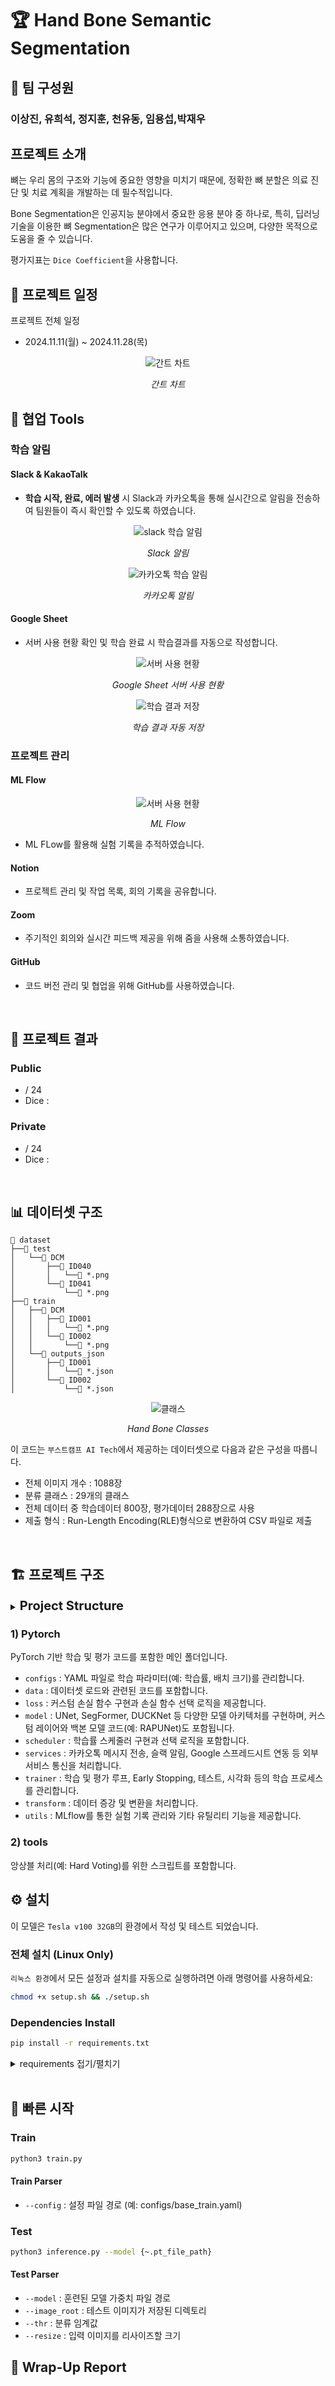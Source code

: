 
# 🏆 Hand Bone Semantic Segmentation

## 🥇 팀 구성원

### 이상진, 유희석, 정지훈, 천유동, 임용섭,박재우
## 프로젝트 소개
뼈는 우리 몸의 구조와 기능에 중요한 영향을 미치기 때문에, 정확한 뼈 분할은 의료 진단 및 치료 계획을 개발하는 데 필수적입니다.

Bone Segmentation은 인공지능 분야에서 중요한 응용 분야 중 하나로, 특히, 딥러닝 기술을 이용한 뼈 Segmentation은 많은 연구가 이루어지고 있으며, 다양한 목적으로 도움을 줄 수 있습니다.

평가지표는 `Dice Coefficient`을 사용합니다.
<br />

## 📅 프로젝트 일정
프로젝트 전체 일정

- 2024.11.11(월) ~ 2024.11.28(목)

<div align='center'>
    <img src='.\img\gantt.png', alt='간트 차트'>
    <p><em>간트 차트</em></p>
</div>

## 🤝 협업 Tools
### 학습 알림
#### Slack & KakaoTalk
- **학습 시작, 완료, 에러 발생** 시 Slack과 카카오톡을 통해 실시간으로 알림을 전송하여 팀원들이 즉시 확인할 수 있도록 하였습니다.
<div align='center'>
    <img src='.\img\slack.png', alt='slack 학습 알림'>
    <p><em>Slack 알림</em></p>
    <img src='.\img\kakaotalk.png', alt='카카오톡 학습 알림'>
    <p><em>카카오톡 알림</em></p>
</div>

#### Google Sheet
- 서버 사용 현황 확인 및 학습 완료 시 학습결과를 자동으로 작성합니다.
<div align='center'>
    <img src='.\img\spreadsheet_server.png', alt='서버 사용 현황'>
    <p><em>Google Sheet 서버 사용 현황</em></p>
    <img src='.\img\spreadsheet_result.png', alt='학습 결과 저장'>
    <p><em>학습 결과 자동 저장</em></p>
</div>

### 프로젝트 관리
#### ML Flow
<div align='center'>
    <img src='.\img\mlflow.png', alt='서버 사용 현황'>
    <p><em>ML Flow</em></p>
</div>

- ML FLow를 활용해 실험 기록을 추적하였습니다.

#### Notion
- 프로젝트 관리 및 작업 목록, 회의 기록을 공유합니다.
#### Zoom
- 주기적인 회의와 실시간 피드백 제공을 위해 줌을 사용해 소통하였습니다.
#### GitHub
- 코드 버전 관리 및 협업을 위해 GitHub를 사용하였습니다.

<br />


## 🥈 프로젝트 결과
### Public
-  / 24
- Dice : 
### Private
-  / 24
- Dice : 

<br />

## 📊 데이터셋 구조
```
📂 dataset
├──📂 test
│   └──📂 DCM
│       ├──📂 ID040
│       │   └──📄 *.png
│       └──📂 ID041
│           └──📄 *.png
├──📂 train
│   ├──📂 DCM
│   │   ├──📂 ID001
│   │   │   └──📄 *.png
│   │   └──📂 ID002
│   │       └──📄 *.png
│   └──📂 outputs_json
│       ├──📂 ID001
│       │   └──📄 *.json
│       └──📂 ID002
│           └──📄 *.json
```

<div align='center'>
    <img src='.\img\classes.png', alt='클래스'>
    <p><em>Hand Bone Classes</em></p>
</div>

이 코드는 `부스트캠프 AI Tech`에서 제공하는 데이터셋으로 다음과 같은 구성을 따릅니다. 
- 전체 이미지 개수 : 1088장
- 분류 클래스 : 29개의 클래스
- 전체 데이터 중 학습데이터 800장, 평가데이터 288장으로 사용
- 제출 형식 : Run-Length Encoding(RLE)형식으로 변환하여 CSV 파일로 제출
<br />

## 🏗️ 프로젝트 구조

<details>
<summary><span style="font-size: 20px; font-weight: bold">Project Structure</span></summary>

```plaintext
Project
│   README.md
├───📂 EDA
├───📂 img
├───📂 pytorch/
│   │   📄 .gitignore
│   │   📄 inference.py
│   │   📄 K-fold_ensemble.py
│   │   📄 requirements.txt
│   │   📄 train.py
│   ├───📂 configs
│   │       📄 base_train.yaml
│   ├───📂 data
│   │       📄 test_dataset.py
│   │       📄 train_dataset.py
│   ├───📂 loss
│   │       📄 loss.py
│   │       📄 loss_selector.py
│   ├───📂 models
│   │   ├───📂 CUSTOM
│   │   ├───📂 DUCKNet
│   │   ├───📂 fcn_resnet50
│   │   ├───📂 NestedUNet
│   │   ├───📂 RAPUNet
│   │   ├───📂 SegFormer
│   │   ├───📂 UNet
│   │   └───📂 UNet3plus
│   ├───📂 scheduler
│   │   │   📄 scheduler_selector.py
│   │   └───📂 CustomCAWR
│   │           📄 CustomCosineAnnealingWarmupRestarts.py
│   ├───📂 services
│   │       📄 kakao.py
│   │       📄 refresh_kakao_token.py
│   │       📄 sheet_kakao_key_update.py
│   │       📄 sheet_pull_kakao_key.py
│   │       📄 slack.py
│   │       📄 spreadsheet.py
│   ├───📂 trainer
│   │       📄 Earlystopping.py
│   │       📄 test.py
│   │       📄 test_rle.py
│   │       📄 trainer.py
│   │       📄 visualize.py
│   ├───📂 transform
│   │       📄 transform.py
│   └───📂 utils
│           📄 mlflow.py
│           📄 util.py
└───📂 tools
        📄 hard_voting.py
```

</details>


### 1) Pytorch
PyTorch 기반 학습 및 평가 코드를 포함한 메인 폴더입니다.
- `configs` : YAML 파일로 학습 파라미터(예: 학습률, 배치 크기)를 관리합니다.
- `data` : 데이터셋 로드와 관련된 코드를 포함합니다.
- `loss` : 커스텀 손실 함수 구현과 손실 함수 선택 로직을 제공합니다.
- `model` : UNet, SegFormer, DUCKNet 등 다양한 모델 아키텍처를 구현하며, 커스텀 레이어와 백본 모델 코드(예: RAPUNet)도 포함됩니다.
- `scheduler` : 학습률 스케줄러 구현과 선택 로직을 포함합니다.
- `services` : 카카오톡 메시지 전송, 슬랙 알림, Google 스프레드시트 연동 등 외부 서비스 통신을 처리합니다.
- `trainer` : 학습 및 평가 루프, Early Stopping, 테스트, 시각화 등의 학습 프로세스를 관리합니다.
- `transform` : 데이터 증강 및 변환을 처리합니다.
- `utils` : MLflow를 통한 실험 기록 관리와 기타 유틸리티 기능을 제공합니다.

### 2) tools
앙상블 처리(예: Hard Voting)를 위한 스크립트를 포함합니다.
<br />

## ⚙️ 설치
이 모델은 `Tesla v100 32GB`의 환경에서 작성 및 테스트 되었습니다.

### 전체 설치 (Linux Only)
`리눅스 환경`에서 모든 설정과 설치를 자동으로 실행하려면 아래 명령어를 사용하세요:
```bash
chmod +x setup.sh && ./setup.sh
```
### Dependencies Install
```bash
pip install -r requirements.txt
```

<details>
<summary>requirements 접기/펼치기</summary>

- albumentations==1.4.21
- altair==5.5.0
- fsspec==2023.9.2
- gitpython==3.1.43
- google-api-python-client==2.154.0
- google-auth==2.36.0
- google-auth-oauthlib==1.2.1
- joblib==1.4.2
- matplotlib==3.9.2
- mlflow==2.18.0
- numpy==1.26.0
- omegaconf==2.3.0
- opencv-python==4.10.0.84
- pandas==2.2.3
- PyYAML==6.0
- scikit-learn==1.5.2
- scipy==1.14.1
- seaborn==0.13.2
- streamlit==1.40.1
- torch==2.1.0
- torchvision==0.16.0
- tqdm==4.67.1
- ttach==0.0.3

</details>

<br />

## 🚀 빠른 시작
### Train
```bash
python3 train.py
```
#### Train Parser
- `--config` : 설정 파일 경로 (예: configs/base_train.yaml)

### Test
```bash
python3 inference.py --model {~.pt_file_path}
```

#### Test Parser
- `--model` : 훈련된 모델 가중치 파일 경로
- `--image_root` : 테스트 이미지가 저장된 디렉토리
- `--thr` : 분류 임계값
- `--resize` : 입력 이미지를 리사이즈할 크기
## 🏅 Wrap-Up Report   
### 

